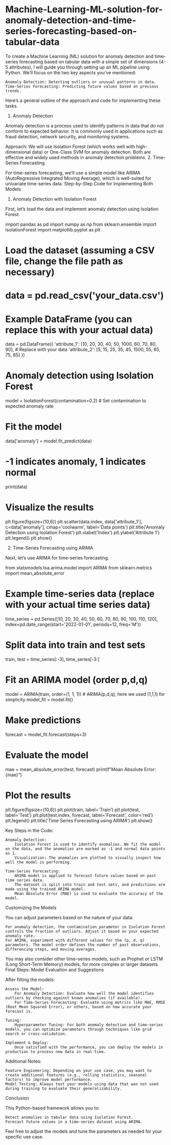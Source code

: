 # Machine-Learning-ML-solution-for-anomaly-detection-and-time-series-forecasting-based-on-tabular-data
To create a Machine Learning (ML) solution for anomaly detection and time-series forecasting based on tabular data with a simple set of dimensions (4-5 attributes), I will guide you through setting up an ML pipeline using Python. We’ll focus on the two key aspects you’ve mentioned:

    Anomaly Detection: Detecting outliers or unusual patterns in data.
    Time-Series Forecasting: Predicting future values based on previous trends.

Here’s a general outline of the approach and code for implementing these tasks.
1. Anomaly Detection

Anomaly detection is a process used to identify patterns in data that do not conform to expected behavior. It is commonly used in applications such as fraud detection, network security, and monitoring systems.

Approach: We will use Isolation Forest (which works well with high-dimensional data) or One-Class SVM for anomaly detection. Both are effective and widely used methods in anomaly detection problems.
2. Time-Series Forecasting

For time-series forecasting, we'll use a simple model like ARIMA (AutoRegressive Integrated Moving Average), which is well-suited for univariate time-series data.
Step-by-Step Code for Implementing Both Models
1. Anomaly Detection with Isolation Forest

First, let’s load the data and implement anomaly detection using Isolation Forest.

import pandas as pd
import numpy as np
from sklearn.ensemble import IsolationForest
import matplotlib.pyplot as plt

# Load the dataset (assuming a CSV file, change the file path as necessary)
# data = pd.read_csv('your_data.csv')

# Example DataFrame (you can replace this with your actual data)
data = pd.DataFrame({
    'attribute_1': [10, 20, 30, 40, 50, 1000, 60, 70, 80, 90],  # Replace with your data
    'attribute_2': [5, 15, 25, 35, 45, 1500, 55, 65, 75, 85]
})

# Anomaly detection using Isolation Forest
model = IsolationForest(contamination=0.2)  # Set contamination to expected anomaly rate

# Fit the model
data['anomaly'] = model.fit_predict(data)

# -1 indicates anomaly, 1 indicates normal
print(data)

# Visualize the results
plt.figure(figsize=(10,6))
plt.scatter(data.index, data['attribute_1'], c=data['anomaly'], cmap='coolwarm', label='Data points')
plt.title('Anomaly Detection using Isolation Forest')
plt.xlabel('Index')
plt.ylabel('Attribute 1')
plt.legend()
plt.show()

2. Time-Series Forecasting using ARIMA

Next, let’s use ARIMA for time-series forecasting.

from statsmodels.tsa.arima.model import ARIMA
from sklearn.metrics import mean_absolute_error

# Example time-series data (replace with your actual time series data)
time_series = pd.Series([10, 20, 30, 40, 50, 60, 70, 80, 90, 100, 110, 120], 
                       index=pd.date_range(start='2022-01-01', periods=12, freq='M'))

# Split data into train and test sets
train, test = time_series[:-3], time_series[-3:]

# Fit an ARIMA model (order p,d,q)
model = ARIMA(train, order=(1, 1, 1))  # ARIMA(p,d,q), here we used (1,1,1) for simplicity
model_fit = model.fit()

# Make predictions
forecast = model_fit.forecast(steps=3)

# Evaluate the model
mae = mean_absolute_error(test, forecast)
print(f"Mean Absolute Error: {mae}")

# Plot the results
plt.figure(figsize=(10,6))
plt.plot(train, label='Train')
plt.plot(test, label='Test')
plt.plot(test.index, forecast, label='Forecast', color='red')
plt.legend()
plt.title('Time Series Forecasting using ARIMA')
plt.show()

Key Steps in the Code:

    Anomaly Detection:
        Isolation Forest is used to identify anomalies. We fit the model on the data, and the anomalies are marked as -1 and normal data points as 1.
        Visualization: The anomalies are plotted to visually inspect how well the model is performing.

    Time-Series Forecasting:
        ARIMA model is applied to forecast future values based on past time series data.
        The dataset is split into train and test sets, and predictions are made using the trained ARIMA model.
        Mean Absolute Error (MAE) is used to evaluate the accuracy of the model.

Customizing the Models

You can adjust parameters based on the nature of your data:

    For anomaly detection, the contamination parameter in Isolation Forest controls the fraction of outliers. Adjust it based on your expected anomaly rate.
    For ARIMA, experiment with different values for the (p, d, q) parameters. The model order defines the number of past observations, differencing steps, and moving averages.

You may also consider other time-series models, such as Prophet or LSTM (Long Short-Term Memory) models, for more complex or larger datasets.
Final Steps: Model Evaluation and Suggestions

After fitting the models:

    Assess the Model:
        For Anomaly Detection: Evaluate how well the model identifies outliers by checking against known anomalies (if available).
        For Time-Series Forecasting: Evaluate using metrics like MAE, RMSE (Root Mean Squared Error), or others, based on how accurate your forecast is.

    Tuning:
        Hyperparameter Tuning: For both anomaly detection and time-series models, you can optimize parameters through techniques like grid search or cross-validation.

    Implement & Deploy:
        Once satisfied with the performance, you can deploy the models in production to process new data in real-time.

Additional Notes:

    Feature Engineering: Depending on your use case, you may want to create additional features (e.g., rolling statistics, seasonal factors) to improve model performance.
    Model Testing: Always test your models using data that was not used during training to evaluate their generalizability.

Conclusion

This Python-based framework allows you to:

    Detect anomalies in tabular data using Isolation Forest.
    Forecast future values in a time-series dataset using ARIMA.

Feel free to adjust the models and tune the parameters as needed for your specific use case.
